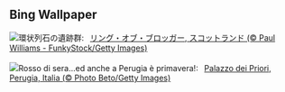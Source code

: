 ## Bing Wallpaper
![](https://www.bing.com/th?id=OHR.OrkneyStones_JA-JP3906042620_UHD.jpg&w=1000)環状列石の遺跡群:&nbsp;&ensp;[リング・オブ・ブロッガー, スコットランド (© Paul Williams - FunkyStock/Getty Images)](https://www.bing.com/th?id=OHR.OrkneyStones_JA-JP3906042620_UHD.jpg)
<br><br/>
![](https://www.bing.com/th?id=OHR.PerugiaPriori_IT-IT0077173597_UHD.jpg&w=1000)Rosso di sera...ed anche a Perugia è primavera!:&nbsp;&ensp;[Palazzo dei Priori, Perugia, Italia (© Photo Beto/Getty Images)](https://www.bing.com/th?id=OHR.PerugiaPriori_IT-IT0077173597_UHD.jpg)
<br><br/>
